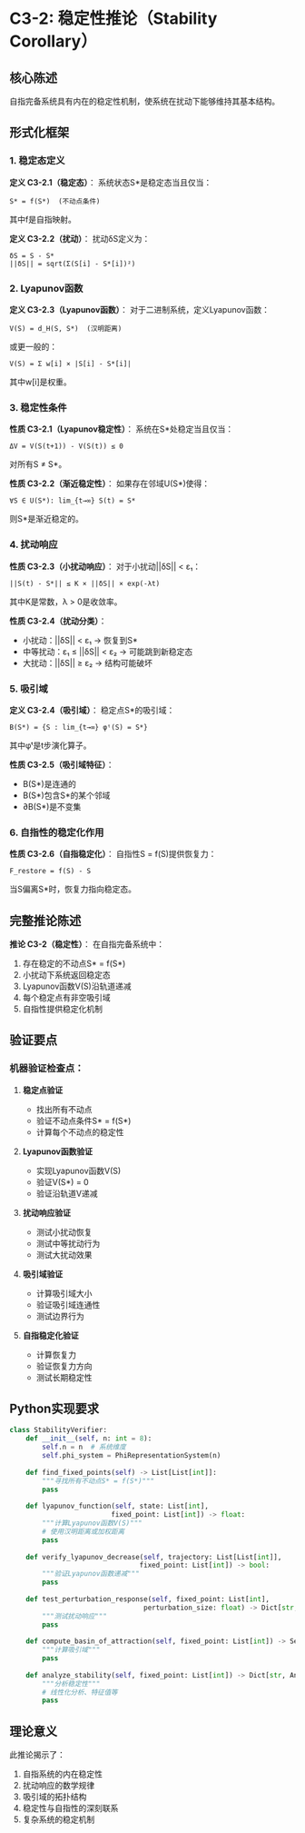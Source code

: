 # C3-2: 稳定性推论（Stability Corollary）

## 核心陈述

自指完备系统具有内在的稳定性机制，使系统在扰动下能够维持其基本结构。

## 形式化框架

### 1. 稳定态定义

**定义 C3-2.1（稳定态）**：
系统状态S*是稳定态当且仅当：
```
S* = f(S*)  (不动点条件)
```
其中f是自指映射。

**定义 C3-2.2（扰动）**：
扰动δS定义为：
```
δS = S - S*
||δS|| = sqrt(Σ(S[i] - S*[i])²)
```

### 2. Lyapunov函数

**定义 C3-2.3（Lyapunov函数）**：
对于二进制系统，定义Lyapunov函数：
```
V(S) = d_H(S, S*)  (汉明距离)
```
或更一般的：
```
V(S) = Σ w[i] × |S[i] - S*[i]|
```
其中w[i]是权重。

### 3. 稳定性条件

**性质 C3-2.1（Lyapunov稳定性）**：
系统在S*处稳定当且仅当：
```
ΔV = V(S(t+1)) - V(S(t)) ≤ 0
```
对所有S ≠ S*。

**性质 C3-2.2（渐近稳定性）**：
如果存在邻域U(S*)使得：
```
∀S ∈ U(S*): lim_{t→∞} S(t) = S*
```
则S*是渐近稳定的。

### 4. 扰动响应

**性质 C3-2.3（小扰动响应）**：
对于小扰动||δS|| < ε₁：
```
||S(t) - S*|| ≤ K × ||δS|| × exp(-λt)
```
其中K是常数，λ > 0是收敛率。

**性质 C3-2.4（扰动分类）**：
- 小扰动：||δS|| < ε₁ → 恢复到S*
- 中等扰动：ε₁ ≤ ||δS|| < ε₂ → 可能跳到新稳定态
- 大扰动：||δS|| ≥ ε₂ → 结构可能破坏

### 5. 吸引域

**定义 C3-2.4（吸引域）**：
稳定点S*的吸引域：
```
B(S*) = {S : lim_{t→∞} φᵗ(S) = S*}
```
其中φᵗ是t步演化算子。

**性质 C3-2.5（吸引域特征）**：
- B(S*)是连通的
- B(S*)包含S*的某个邻域
- ∂B(S*)是不变集

### 6. 自指性的稳定化作用

**性质 C3-2.6（自指稳定化）**：
自指性S = f(S)提供恢复力：
```
F_restore = f(S) - S
```
当S偏离S*时，恢复力指向稳定态。

## 完整推论陈述

**推论 C3-2（稳定性）**：
在自指完备系统中：
1. 存在稳定的不动点S* = f(S*)
2. 小扰动下系统返回稳定态
3. Lyapunov函数V(S)沿轨道递减
4. 每个稳定点有非空吸引域
5. 自指性提供稳定化机制

## 验证要点

### 机器验证检查点：

1. **稳定点验证**
   - 找出所有不动点
   - 验证不动点条件S* = f(S*)
   - 计算每个不动点的稳定性

2. **Lyapunov函数验证**
   - 实现Lyapunov函数V(S)
   - 验证V(S*) = 0
   - 验证沿轨道V递减

3. **扰动响应验证**
   - 测试小扰动恢复
   - 测试中等扰动行为
   - 测试大扰动效果

4. **吸引域验证**
   - 计算吸引域大小
   - 验证吸引域连通性
   - 测试边界行为

5. **自指稳定化验证**
   - 计算恢复力
   - 验证恢复力方向
   - 测试长期稳定性

## Python实现要求

```python
class StabilityVerifier:
    def __init__(self, n: int = 8):
        self.n = n  # 系统维度
        self.phi_system = PhiRepresentationSystem(n)
        
    def find_fixed_points(self) -> List[List[int]]:
        """寻找所有不动点S* = f(S*)"""
        pass
        
    def lyapunov_function(self, state: List[int], 
                         fixed_point: List[int]) -> float:
        """计算Lyapunov函数V(S)"""
        # 使用汉明距离或加权距离
        pass
        
    def verify_lyapunov_decrease(self, trajectory: List[List[int]], 
                                fixed_point: List[int]) -> bool:
        """验证Lyapunov函数递减"""
        pass
        
    def test_perturbation_response(self, fixed_point: List[int], 
                                 perturbation_size: float) -> Dict[str, Any]:
        """测试扰动响应"""
        pass
        
    def compute_basin_of_attraction(self, fixed_point: List[int]) -> Set[Tuple[int]]:
        """计算吸引域"""
        pass
        
    def analyze_stability(self, fixed_point: List[int]) -> Dict[str, Any]:
        """分析稳定性"""
        # 线性化分析、特征值等
        pass
```

## 理论意义

此推论揭示了：
1. 自指系统的内在稳定性
2. 扰动响应的数学规律
3. 吸引域的拓扑结构
4. 稳定性与自指性的深刻联系
5. 复杂系统的稳定机制